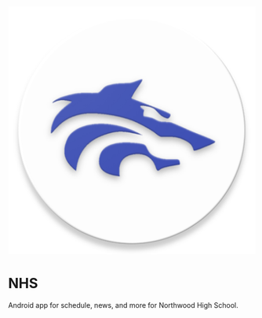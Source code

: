 ![](app/src/main/ic_launcher-web.png)

# NHS
Android app for schedule, news, and more for Northwood High School.